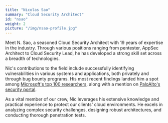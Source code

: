 ```yaml
---
title: "Nicolas Sao"
summary: "Cloud Security Architect"
id: "nsao"
weight: 2
picture: "/img/nsao-profile.jpg"
---
```


Meet N. Sao, a seasoned Cloud Security Architect with 19 years of expertise in the industry.
Through various positions ranging from pentester, AppSec Architect to Cloud Security Lead, he has developed a strong skill set across a breadth of technologies.

Nic's contributions to the field include successfully identifying vulnerabilities in various systems and applications, both privately and through bug bounty programs.
His most recent findings landed him a spot among
[Microsoft's top 100 researchers](https://msrc.microsoft.com/blog/2023/01/congratulations-to-the-top-msrc-2022-q4-security-researchers/),
along with a mention on
[PaloAlto's security portal](https://security.paloaltonetworks.com/CVE-2022-0016).

As a vital member of our crew, Nic leverages his extensive knowledge and practical experience to protect our clients' cloud environments.
He excels in analyzing complex security challenges, designing robust architectures, and conducting thorough penetration tests.

<!-- - [MSRC Leaderboard](https://msrc.microsoft.com/blog/2023/01/congratulations-to-the-top-msrc-2022-q4-security-researchers/): Top 100 researchers in Q4 of 2022
- [CVE-2022-016](https://security.paloaltonetworks.com/CVE-2022-0016): High vulnerability in PaloAlto's VPN client
- Privately disclosed multiple vulnerabilities to software vendors -->
